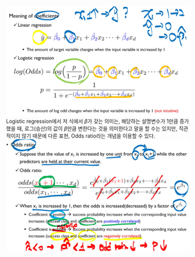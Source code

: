 ![](images/2023-05-01-01-05-40.png)
Logistic regression에서 저 식에서 $\beta$가 갖는 의미는, 해당하는 설명변수가 1만큼 증가했을 때, 로그(승산)의 값이 $\beta$만큼 변한다는 것을 의미한다고 말을 할 수는 있지만, 직관적이지 않기 때문에 다른 표현, Odds ratio라는 개념을 이용할 수 있다.![](images/2023-05-01-01-07-17.png)
 